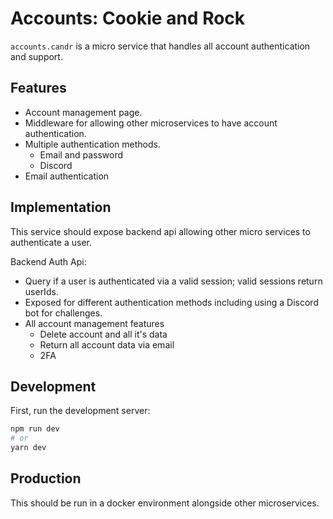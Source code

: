 # Accounts: Cookie and Rock

`accounts.candr` is a micro service that handles all account authentication and support.

## Features

- Account management page.
- Middleware for allowing other microservices to have account authentication.
- Multiple authentication methods.
  - Email and password
  - Discord
- Email authentication

## Implementation

This service should expose backend api allowing other micro services to authenticate a user.

Backend Auth Api:
- Query if a user is authenticated via a valid session; valid sessions return userIds.
- Exposed for different authentication methods including using a Discord bot for challenges.
- All account management features
  - Delete account and all it's data
  - Return all account data via email
  - 2FA

## Development

First, run the development server:

```bash
npm run dev
# or
yarn dev
```
## Production

This should be run in a docker environment alongside other microservices.